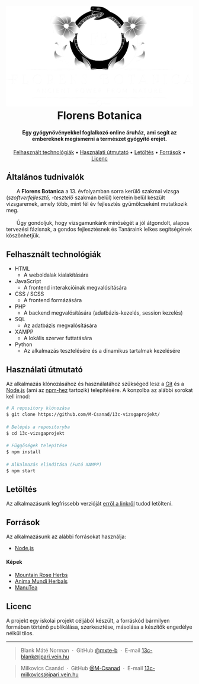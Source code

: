 
<h1 align="center">
  <br>
  <img src="./LOGO/herbalLogo_black_transparent.png" alt="Florens Botanica" width="600">
  <br>
  Florens Botanica
  <br>
</h1>

<h4 align="center">Egy gyógynövényekkel foglalkozó online áruház, ami segít az embereknek megismerni a természet gyógyító erejét.</h4>

<p align="center">
  <a href="#felhasznált-technológiák">Felhasznált technológiák</a> •
  <a href="#használati-útmutató">Használati útmutató</a> •
  <a href="#letöltés">Letöltés</a> •
  <a href="#források">Források</a> •
  <a href="#licenc">Licenc</a>
</p>

## Általános tudnivalók
&emsp;&emsp;A <b>Florens Botanica</b> a 13. évfolyamban sorra kerülő szakmai vizsga (<i>szoftverfejlesztő, -tesztelő</i> szakmán belül) keretein belül készült vizsgaremek, amely több, mint fél év fejlesztés gyümölcseként mutatkozik meg. 
<br><br>&emsp;&emsp;Úgy gondoljuk, hogy vizsgamunkánk minőségét a jól átgondolt, alapos tervezési fázisnak, a gondos fejlesztésnek és Tanáraink lelkes segítségének köszönhetjük.
## Felhasznált technológiák
* HTML
  - A weboldalak kialakítására
* JavaScript
  - A frontend interakcióinak megvalósítására
* CSS / SCSS
  - A frontend formázására
* PHP
  - A backend megvalósítására (adatbázis-kezelés, session kezelés)
* SQL
  - Az adatbázis megvalósítására
* XAMPP
  - A lokális szerver futtatására
* Python
  - Az alkalmazás tesztelésére és a dinamikus tartalmak kezelésére
## Használati útmutató

Az alkalmazás klónozásához és használatához szükséged lesz a [Git](https://git-scm.com) és a [Node.js](https://nodejs.org/en/download/) (ami az [npm-hez](http://npmjs.com) tartozik) telepítésére. A konzolba az alábbi sorokat kell írnod:

```bash
# A repository klónozása
$ git clone https://github.com/M-Csanad/13c-vizsgaprojekt/

# Belépés a repositoryba
$ cd 13c-vizsgaprojekt

# Függőségek telepítése
$ npm install

# Alkalmazás elindítása (Futó XAMPP)
$ npm start
```
## Letöltés

Az alkalmazásunk legfrissebb verzióját [erről a linkről](https://github.com/M-Csanad/13c-vizsgaprojekt/releases) tudod letölteni.

## Források

Az alkalmazásunk az alábbi forrásokat használja:

- [Node.js](https://nodejs.org/)
<h4>Képek</h4>

- [Mountain Rose Herbs](https://mountainroseherbs.com/)
- [Anima Mundi Herbals](https://animamundiherbals.com/)
- [ManuTea](https://www.manutea.hu/)


## Licenc

A projekt egy iskolai projekt céljából készült, a forráskód bármilyen formában történő publikálása, szerkesztése, másolása a készítők engedélye nélkül tilos.

---

> Blank Máté Norman &nbsp;&middot;&nbsp;
> GitHub [@mxte-b](https://github.com/mxte-b) &nbsp;&middot;&nbsp;
> E-mail [13c-blank@ipari.vein.hu](mailto:13c-blank@ipari.vein.hu)

> Milkovics Csanád &nbsp;&middot;&nbsp;
> GitHub [@M-Csanad](https://github.com/M-Csanad) &nbsp;&middot;&nbsp;
> E-mail [13c-milkovics@ipari.vein.hu](mailto:13c-milkovics@ipari.vein.hu)

